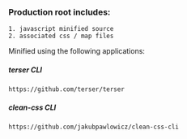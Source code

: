 ### Production root includes:

    1. javascript minified source
    2. associated css / map files

Minified using the following applications:

##### terser CLI

    https://github.com/terser/terser

##### clean-css CLI

    https://github.com/jakubpawlowicz/clean-css-cli
